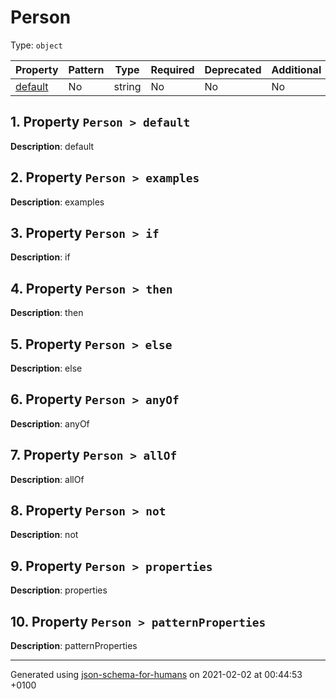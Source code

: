 

# Person

Type: `object`

| Property | Pattern | Type | Required | Deprecated | Additional | Description |
| -------- | ------- | ---- | -------- | ---------- | ---------- | ----------- |
| [default](#default)|No|string|No|No| No|default|| [examples](#examples)|No|string|No|No| No|examples|| [if](#if)|No|object|No|No| No|if|| [then](#then)|No|object|No|No| No|then|| [else](#else)|No|object|No|No| No|else|| [anyOf](#anyOf)|No|object|No|No| No|anyOf|| [allOf](#allOf)|No|object|No|No| No|allOf|| [not](#not)|No|object|No|No| No|not|| [properties](#properties)|No|object|No|No| No|properties|| [patternProperties](#patternProperties)|No|object|No|No| No|patternProperties|

##  <a name="default"></a>1.  Property `Person > default`

**Description**:  default

##  <a name="examples"></a>2.  Property `Person > examples`

**Description**:  examples

##  <a name="if"></a>3.  Property `Person > if`

**Description**:  if

##  <a name="then"></a>4.  Property `Person > then`

**Description**:  then

##  <a name="else"></a>5.  Property `Person > else`

**Description**:  else

##  <a name="anyOf"></a>6.  Property `Person > anyOf`

**Description**:  anyOf

##  <a name="allOf"></a>7.  Property `Person > allOf`

**Description**:  allOf

##  <a name="not"></a>8.  Property `Person > not`

**Description**:  not

##  <a name="properties"></a>9.  Property `Person > properties`

**Description**:  properties

##  <a name="patternProperties"></a>10.  Property `Person > patternProperties`

**Description**:  patternProperties

----------------------------------------------------------------------------------------------------------------------------
Generated using [json-schema-for-humans](https://github.com/coveooss/json-schema-for-humans) on 2021-02-02 at 00:44:53 +0100